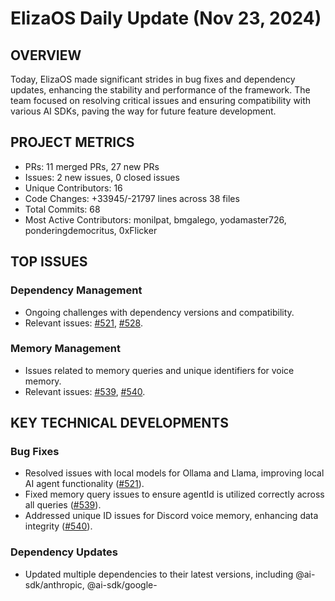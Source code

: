 # ElizaOS Daily Update (Nov 23, 2024)

## OVERVIEW 
Today, ElizaOS made significant strides in bug fixes and dependency updates, enhancing the stability and performance of the framework. The team focused on resolving critical issues and ensuring compatibility with various AI SDKs, paving the way for future feature development.

## PROJECT METRICS
- PRs: 11 merged PRs, 27 new PRs
- Issues: 2 new issues, 0 closed issues
- Unique Contributors: 16
- Code Changes: +33945/-21797 lines across 38 files
- Total Commits: 68
- Most Active Contributors: monilpat, bmgalego, yodamaster726, ponderingdemocritus, 0xFlicker

## TOP ISSUES
### Dependency Management
- Ongoing challenges with dependency versions and compatibility.
- Relevant issues: [#521](https://github.com/elizaos/eliza/issues/521), [#528](https://github.com/elizaos/eliza/issues/528).

### Memory Management
- Issues related to memory queries and unique identifiers for voice memory.
- Relevant issues: [#539](https://github.com/elizaos/eliza/issues/539), [#540](https://github.com/elizaos/eliza/issues/540).

## KEY TECHNICAL DEVELOPMENTS
### Bug Fixes
- Resolved issues with local models for Ollama and Llama, improving local AI agent functionality ([#521](https://github.com/elizaos/eliza/pull/521)).
- Fixed memory query issues to ensure agentId is utilized correctly across all queries ([#539](https://github.com/elizaos/eliza/pull/539)).
- Addressed unique ID issues for Discord voice memory, enhancing data integrity ([#540](https://github.com/elizaos/eliza/pull/540)).

### Dependency Updates
- Updated multiple dependencies to their latest versions, including @ai-sdk/anthropic, @ai-sdk/google-